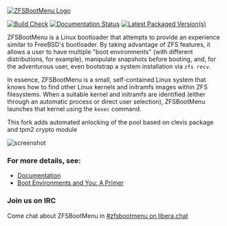 [![ZFSBootMenu Logo](docs/logos/Logo_TextOnly_Color.svg)](https://zfsbootmenu.org)

[![Build Check](https://github.com/zbm-dev/zfsbootmenu/actions/workflows/build.yml/badge.svg?branch=master)](https://github.com/zbm-dev/zfsbootmenu/actions/workflows/build.yml) [![Documentation Status](https://readthedocs.org/projects/zfsbootmenu/badge/?version=latest)](https://docs.zfsbootmenu.org/en/latest/?badge=latest) [![Latest Packaged Version(s)](https://repology.org/badge/latest-versions/zfsbootmenu.svg)](https://repology.org/project/zfsbootmenu/versions)

ZFSBootMenu is a Linux bootloader that attempts to provide an experience similar to FreeBSD's bootloader. By taking advantage of ZFS features, it allows a user to have multiple "boot environments" (with different distributions, for example), manipulate snapshots before booting, and, for the adventurous user, even bootstrap a system installation via `zfs recv`.

In essence, ZFSBootMenu is a small, self-contained Linux system that knows how to find other Linux kernels and initramfs images within ZFS filesystems. When a suitable kernel and initramfs are identified (either through an automatic process or direct user selection), ZFSBootMenu launches that kernel using the `kexec` command. 

This fork adds automated anlocking of the pool based on clevis package and tpm2 crypto module

![screenshot](/media/v2.1.0-multi-be.png)

### For more details, see:

- [Documentation](https://docs.zfsbootmenu.org)
- [Boot Environments and You: A Primer](https://docs.zfsbootmenu.org/en/latest/guides/general/bootenvs-and-you.html)

### Join us on IRC

Come chat about ZFSBootMenu in [#zfsbootmenu on libera.chat](https://web.libera.chat/#zfsbootmenu)
